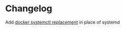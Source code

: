 # Changelog

Add [docker systemctl replacement](https://github.com/gdraheim/docker-systemctl-replacement) in place of systemd
